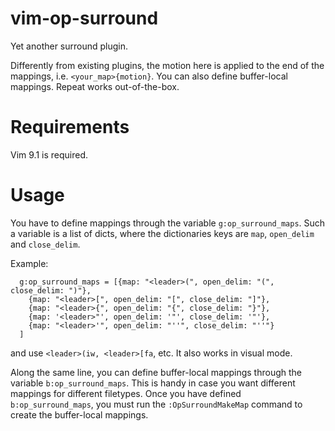 # vim-op-surround

Yet another surround plugin.

Differently from existing plugins, the motion here is applied to the end of
the mappings, i.e. `<your_map>{motion}`.
You can also define buffer-local mappings.
Repeat works out-of-the-box.

# Requirements

Vim 9.1 is required.

# Usage

You have to define mappings through the variable `g:op_surround_maps`. Such a
variable is a list of dicts, where the dictionaries keys are `map`,
`open_delim` and `close_delim`.

Example:

```
  g:op_surround_maps = [{map: "<leader>(", open_delim: "(", close_delim: ")"},
    {map: "<leader>[", open_delim: "[", close_delim: "]"},
    {map: "<leader>{", open_delim: "{", close_delim: "}"},
    {map: '<leader>"', open_delim: '"', close_delim: '"'},
    {map: "<leader>'", open_delim: "''", close_delim: "''"}
  ]
```

and use `<leader>(iw, <leader>[fa`, etc.
It also works in visual mode.

Along the same line, you can define buffer-local mappings through the variable
`b:op_surround_maps`. This is handy in case you want different mappings for
different filetypes.
Once you have defined `b:op_surround_maps`, you must run the
`:OpSurroundMakeMap` command to create the buffer-local mappings.
